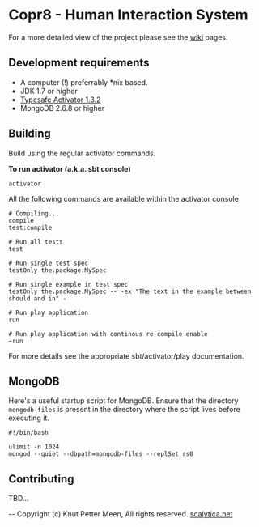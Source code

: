 Copr8 - Human Interaction System
=================================

For a more detailed view of the project please see the [wiki](https://github.com/kpmeen/copr8/wiki) pages.


## Development requirements

* A computer (!) preferrably *nix based.
* JDK 1.7 or higher
* [Typesafe Activator 1.3.2](http://downloads.typesafe.com/typesafe-activator/1.3.2/typesafe-activator-1.3.2.zip)
* MongoDB 2.6.8 or higher

## Building
Build using the regular activator commands.

**To run activator (a.k.a. sbt console)**
 
```
activator 
```

All the following commands are available within the activator console 

```
# Compiling...
compile
test:compile

# Run all tests
test

# Run single test spec
testOnly the.package.MySpec

# Run single example in test spec
testOnly the.package.MySpec -- -ex "The text in the example between should and in" -

# Run play application
run

# Run play application with continous re-compile enable
~run
```

For more details see the appropriate sbt/activator/play documentation.

## MongoDB
Here's a useful startup script for MongoDB. Ensure that the directory ```mongodb-files``` is present in the directory where the script lives before executing it.
```
#!/bin/bash

ulimit -n 1024
mongod --quiet --dbpath=mongodb-files --replSet rs0
```

## Contributing
TBD...

--
Copyright (c) Knut Petter Meen, All rights reserved. [scalytica.net](http://scalytica.net)
